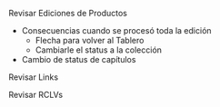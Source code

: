 Revisar Ediciones de Productos
- Consecuencias cuando se procesó toda la edición
	- Flecha para volver al Tablero
	- Cambiarle el status a la colección
- Cambio de status de capítulos

Revisar Links

Revisar RCLVs
